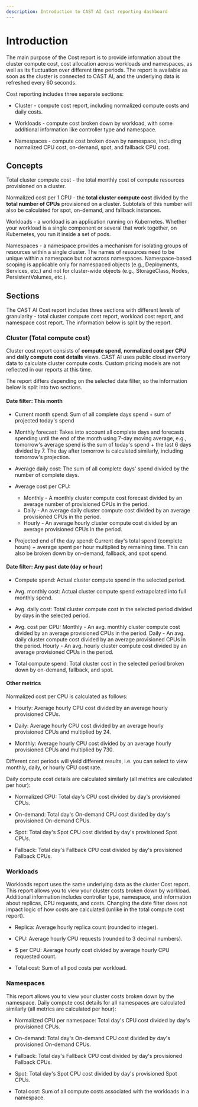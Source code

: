 ```yaml
---
description: Introduction to CAST AI Cost reporting dashboard
---
```


# Introduction

The main purpose of the Cost report is to provide information about the cluster compute cost, cost allocation across workloads and namespaces, as well as its fluctuation over different time periods. The report is available as soon as the cluster is connected to CAST AI, and the underlying data is refreshed every 60 seconds.

Cost reporting includes three separate sections:

- Cluster - compute cost report, including normalized compute costs and daily costs.

- Workloads - compute cost broken down by workload, with some additional information like controller type and namespace.

- Namespaces - compute cost broken down by namespace, including normalized CPU cost, on-demand, spot, and fallback CPU cost.

## Concepts

Total cluster compute cost - the total monthly cost of compute resources provisioned on a cluster.

Normalized cost per 1 CPU - the **total cluster compute cost** divided by the **total number of CPUs** provisioned on a cluster. Subtotals of this number will also be calculated for spot, on-demand, and fallback instances.

Workloads - a workload is an application running on Kubernetes. Whether your workload is a single component or several that work together, on Kubernetes, you run it inside a set of pods.

Namespaces - a namespace provides a mechanism for isolating groups of resources within a single cluster. The names of resources need to be unique within a namespace but not across namespaces. Namespace-based scoping is applicable only for namespaced objects (e.g., Deployments, Services, etc.) and not for cluster-wide objects (e.g., StorageClass, Nodes, PersistentVolumes, etc.).

## Sections

The CAST AI Cost report includes three sections with different levels of granularity - total cluster compute cost report, workload cost report, and namespace cost report. The information below is split by the report.

### Cluster (Total compute cost)

Cluster cost report consists of **compute spend**, **normalized cost per CPU** and **daily compute cost details** views. CAST AI uses public cloud inventory data to calculate cluster compute costs. Custom pricing models are not reflected in our reports at this time.

The report differs depending on the selected date filter, so the information below is split into two sections.

#### **Date filter: This month**

- Current month spend: Sum of all complete days spend + sum of projected
today's spend

- Monthly forecast: Takes into account all complete days and forecasts
spending until the end of the month using 7-day moving average, e.g.,
tomorrow's average spend is the sum of today's spend + the last 6 days divided
by 7. The day after tomorrow is calculated similarly, including
tomorrow's projection.

- Average daily cost: The sum of all complete days' spend divided by the number of
complete days.

- Average cost per CPU:

    - Monthly - A monthly cluster compute cost forecast divided by an average number of provisioned CPUs in the period.
    - Daily - An average daily cluster compute cost divided by an average provisioned CPUs in the period.
    - Hourly - An average hourly cluster compute cost divided by an average provisioned CPUs in the period.

- Projected end of the day spend: Current day's total spend (complete hours) +
average spent per hour multiplied by remaining time. This can also be
broken down by on-demand, fallback, and spot spend.

#### **Date filter: Any past date (day or hour)**

- Compute spend: Actual cluster compute spend in the selected period.

- Avg. monthly cost: Actual cluster compute spend extrapolated into full
monthly spend.

- Avg. daily cost: Total cluster compute cost in the selected period
divided by days in the selected period.

- Avg. cost per CPU: Monthly - An avg. monthly cluster compute cost divided
by an average provisioned CPUs in the period. Daily - An avg. daily cluster
compute cost divided by an average provisioned CPUs in the period. Hourly -
An avg. hourly cluster compute cost divided by an average provisioned CPUs in
the period.

- Total compute spend: Total cluster cost in the selected period broken
down by on-demand, fallback, and spot.

#### Other metrics

Normalized cost per CPU is calculated as follows:

- Hourly: Average hourly CPU cost divided by an average hourly provisioned CPUs.

- Daily: Average hourly CPU cost divided by an average hourly provisioned CPUs and multiplied by 24.

- Monthly: Average hourly CPU cost divided by an average hourly provisioned CPUs and multiplied by 730.

Different cost periods will yield different results, i.e. you can select to view monthly, daily, or hourly CPU cost rate.

Daily compute cost details are calculated similarly (all metrics are calculated per hour):

- Normalized CPU: Total day's CPU cost divided by day's provisioned CPUs.

- On-demand: Total day's On-demand CPU cost divided by day's provisioned On-demand CPUs.

- Spot: Total day's Spot CPU cost divided by day's provisioned Spot CPUs.

- Fallback: Total day's Fallback CPU cost divided by day's provisioned Fallback CPUs.

### Workloads

Workloads report uses the same underlying data as the cluster Cost report. This report allows you to view your cluster costs broken down by workload. Additional information includes controller type, namespace, and information about replicas, CPU requests, and costs. Changing the date filter does not impact logic of how costs are calculated (unlike in the total compute cost report).

- Replica: Average hourly replica count (rounded to integer).

- CPU: Average hourly CPU requests (rounded to 3 decimal numbers).

- $ per CPU: Average hourly cost divided by average hourly CPU requested count.

- Total cost: Sum of all pod costs per workload.

### Namespaces

This report allows you to view your cluster costs broken down by the namespace. Daily compute cost details for all namespaces are calculated similarly (all metrics are calculated per hour):

- Normalized CPU per namespace: Total day's CPU cost divided by day's provisioned CPUs.

- On-demand: Total day's On-demand CPU cost divided by day's provisioned On-demand CPUs.

- Fallback: Total day's Fallback CPU cost divided by day's provisioned Fallback CPUs.

- Spot: Total day's Spot CPU cost divided by day's provisioned Spot CPUs.

- Total cost: Sum of all compute costs associated with the workloads in a namespace.
